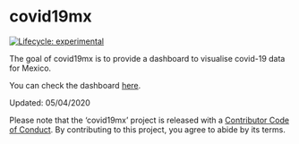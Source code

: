 
<!-- README.md is generated from README.Rmd. Please edit that file -->

# covid19mx

<!-- badges: start -->

[![Lifecycle:
experimental](https://img.shields.io/badge/lifecycle-experimental-orange.svg)](https://www.tidyverse.org/lifecycle/#experimental)
<!-- badges: end -->

The goal of covid19mx is to provide a dashboard to visualise covid-19
data for Mexico.

You can check the dashboard
[here](https://davidmateos.shinyapps.io/covid19mx/).

Updated: 05/04/2020

Please note that the ‘covid19mx’ project is released with a [Contributor
Code of Conduct](CODE_OF_CONDUCT.md). By contributing to this project,
you agree to abide by its terms.
